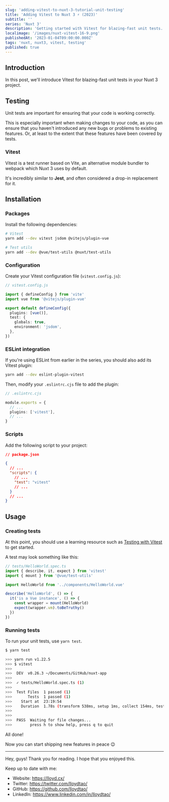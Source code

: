 ```yaml
---
slug: 'adding-vitest-to-nuxt-3-tutorial-unit-testing'
title: 'Adding Vitest to Nuxt 3 ⚡ (2023)'
subtitle: ''
series: 'Nuxt 3'
description: 'Getting started with Vitest for blazing-fast unit tests.'
localimage: '/images/nuxt-vitest-16-9.png'
publishedAt: '2023-01-04T09:00:00.000Z'
tags: 'nuxt, nuxt3, vitest, testing'
published: true
---
```


## Introduction

In this post, we'll introduce Vitest for blazing-fast unit tests in your Nuxt 3 project.

## Testing

Unit tests are important for ensuring that your code is working correctly.

This is especially important when making changes to your code, as you can ensure that you haven't introduced any new bugs or problems to existing features. Or, at least to the extent that these features have been covered by tests.

### Vitest

Vitest is a test runner based on Vite, an alternative module bundler to webpack which Nuxt 3 uses by default.

It's incredibly similar to **Jest**, and often considered a drop-in replacement for it.

## Installation

### Packages

Install the following dependencies:

```sh
# Vitest
yarn add --dev vitest jsdom @vitejs/plugin-vue

# Test utils
yarn add --dev @vue/test-utils @nuxt/test-utils
```

### Configuration

Create your Vitest configuration file (`vitest.config.js`):

```ts
// vitest.config.js

import { defineConfig } from 'vite'
import vue from '@vitejs/plugin-vue'

export default defineConfig({
  plugins: [vue()],
  test: {
    globals: true,
    environment: 'jsdom',
  },
})
```

### ESLint integration

If you're using ESLint from earlier in the series, you should also add its Vitest plugin:

```sh
yarn add --dev eslint-plugin-vitest
```

Then, modify your `.eslintrc.cjs` file to add the plugin:

```ts
// .eslintrc.cjs

module.exports = {
  // ...
  plugins: ['vitest'],
  // ...
}
```

### Scripts

Add the following script to your project:

```json
// package.json

{
  // ...
  "scripts": {
    // ...
    "test": "vitest"
    // ...
  }
  // ...
}
```

## Usage

### Creating tests

At this point, you should use a learning resource such as [Testing with Vitest](https://www.youtube.com/watch?v=cM_AeQHzlGg) to get started.

A test may look something like this:

```ts
// tests/HelloWorld.spec.ts
import { describe, it, expect } from 'vitest'
import { mount } from '@vue/test-utils'

import HelloWorld from '../components/HelloWorld.vue'

describe('HelloWorld', () => {
  it('is a Vue instance', () => {
    const wrapper = mount(HelloWorld)
    expect(wrapper.vm).toBeTruthy()
  })
})
```

### Running tests

To run your unit tests, use `yarn test`.

```bash
$ yarn test

>>> yarn run v1.22.5
>>> $ vitest
>>>
>>>  DEV  v0.26.3 ~/Documents/GitHub/nuxt-app
>>>
>>>  ✓ tests/HelloWorld.spec.ts (1)
>>>
>>>  Test Files  1 passed (1)
>>>       Tests  1 passed (1)
>>>    Start at  23:19:54
>>>    Duration  1.78s (transform 538ms, setup 1ms, collect 154ms, tests 20ms)
>>>
>>>
>>>  PASS  Waiting for file changes...
>>>        press h to show help, press q to quit
```

All done!

Now you can start shipping new features in peace 😉

---

Hey, guys! Thank you for reading. I hope that you enjoyed this.

Keep up to date with me:

- Website: https://lloyd.cx/
- Twitter: https://twitter.com/lloydtao/
- GitHub: https://github.com/lloydtao/
- LinkedIn: https://www.linkedin.com/in/lloydtao/
